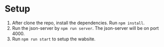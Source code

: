 # Setup

1. After clone the repo, install the dependencies. Run `npm install`.
2. Run the json-server by `npm run server`. The json-server will be on port 4000.
3. Run `npm run start` to setup the wabsite.
